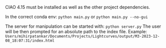 CIAO 4.15 must be installed as well as the other project dependencies.

In the correct conda env:
`python main.py`
or
`python main.py --no-gui`

The server for manipulation can be started with:
`python server.py`
The user will be then prompted for an absolute path to the index file.
Example: `Users/mihirpatankar/Documents/Projects/Lightcurves/output/M3-2023-12-08_18:07:31/index.html`